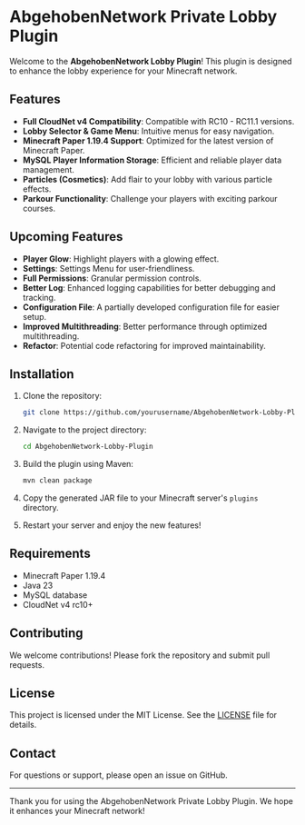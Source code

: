 # AbgehobenNetwork Private Lobby Plugin

Welcome to the **AbgehobenNetwork Lobby Plugin**! This plugin is designed to enhance the lobby experience for your Minecraft network. 

## Features

- **Full CloudNet v4 Compatibility**: Compatible with RC10 - RC11.1 versions.
- **Lobby Selector & Game Menu**: Intuitive menus for easy navigation.
- **Minecraft Paper 1.19.4 Support**: Optimized for the latest version of Minecraft Paper.
- **MySQL Player Information Storage**: Efficient and reliable player data management.
- **Particles (Cosmetics)**: Add flair to your lobby with various particle effects.
- **Parkour Functionality**: Challenge your players with exciting parkour courses.

## Upcoming Features

- **Player Glow**: Highlight players with a glowing effect.
- **Settings**: Settings Menu for user-friendliness.
- **Full Permissions**: Granular permission controls.
- **Better Log**: Enhanced logging capabilities for better debugging and tracking.
- **Configuration File**: A partially developed configuration file for easier setup.
- **Improved Multithreading**: Better performance through optimized multithreading.
- **Refactor**: Potential code refactoring for improved maintainability.

## Installation

1. Clone the repository:
    ```sh
    git clone https://github.com/yourusername/AbgehobenNetwork-Lobby-Plugin.git
    ```

2. Navigate to the project directory:
    ```sh
    cd AbgehobenNetwork-Lobby-Plugin
    ```

3. Build the plugin using Maven:
    ```sh
    mvn clean package
    ```

4. Copy the generated JAR file to your Minecraft server's `plugins` directory.

5. Restart your server and enjoy the new features!

## Requirements

- Minecraft Paper 1.19.4
- Java 23
- MySQL database
- CloudNet v4 rc10+

## Contributing

We welcome contributions! Please fork the repository and submit pull requests.

## License

This project is licensed under the MIT License. See the [LICENSE](LICENSE) file for details.

## Contact

For questions or support, please open an issue on GitHub.

---

Thank you for using the AbgehobenNetwork Private Lobby Plugin. We hope it enhances your Minecraft network!
